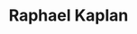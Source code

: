 ---
title: "Raphael Kaplan"
presenter_id: raphael_kaplan
position: Graduate Student
start_date: 2009
end_date: 2013
email: 
phone: 
photo: 
status: former
layout: member 
---